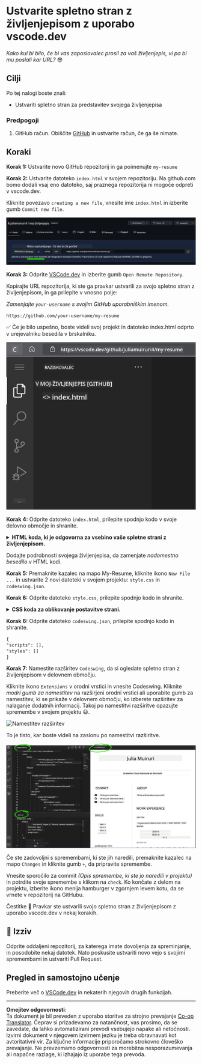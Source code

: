 <!--
CO_OP_TRANSLATOR_METADATA:
{
  "original_hash": "bd3aa6d2b879c30ea496c43aec1c49ed",
  "translation_date": "2025-08-29T12:56:22+00:00",
  "source_file": "8-code-editor/1-using-a-code-editor/assignment.md",
  "language_code": "sl"
}
-->
# Ustvarite spletno stran z življenjepisom z uporabo vscode.dev

_Kako kul bi bilo, če bi vas zaposlovalec prosil za vaš življenjepis, vi pa bi mu poslali kar URL?_ 😎

## Cilji

Po tej nalogi boste znali:

- Ustvariti spletno stran za predstavitev svojega življenjepisa

### Predpogoji

1. GitHub račun. Obiščite [GitHub](https://github.com/) in ustvarite račun, če ga še nimate.

## Koraki

**Korak 1:** Ustvarite novo GitHub repozitorij in ga poimenujte `my-resume`

**Korak 2:** Ustvarite datoteko `index.html` v svojem repozitoriju. Na github.com bomo dodali vsaj eno datoteko, saj praznega repozitorija ni mogoče odpreti v vscode.dev.

Kliknite povezavo `creating a new file`, vnesite ime `index.html` in izberite gumb `Commit new file`.

![Ustvarite novo datoteko na github.com](../../../../translated_images/new-file-github.com.c886796d800e8056561829a181be1382c5303da9d902d8b2dd82b68a4806e21f.sl.png)

**Korak 3:** Odprite [VSCode.dev](https://vscode.dev) in izberite gumb `Open Remote Repository`.

Kopirajte URL repozitorija, ki ste ga pravkar ustvarili za svojo spletno stran z življenjepisom, in ga prilepite v vnosno polje:

_Zamenjajte `your-username` s svojim GitHub uporabniškim imenom._

```
https://github.com/your-username/my-resume
```

✅ Če je bilo uspešno, boste videli svoj projekt in datoteko index.html odprto v urejevalniku besedila v brskalniku.

![Ustvarite novo datoteko](../../../../translated_images/project-on-vscode.dev.e79815a9a95ee7feac72ebe5c941c91279716be37c575dbdbf2f43bea2c7d8b6.sl.png)

**Korak 4:** Odprite datoteko `index.html`, prilepite spodnjo kodo v svoje delovno območje in shranite.

<details>
    <summary><b>HTML koda, ki je odgovorna za vsebino vaše spletne strani z življenjepisom.</b></summary>
    
        <html>

            <head>
                <link href="style.css" rel="stylesheet">
                <link rel="stylesheet" href="https://cdnjs.cloudflare.com/ajax/libs/font-awesome/5.15.4/css/all.min.css">
                <title>Vaše ime gre sem!</title>
            </head>
            <body>
                <header id="header">
                    <!-- glava življenjepisa z vašim imenom in nazivom -->
                    <h1>Vaše ime gre sem!</h1>
                    <hr>
                    Vaša vloga!
                    <hr>
                </header>
                <main>
                    <article id="mainLeft">
                        <section>
                            <h2>KONTAKT</h2>
                            <!-- kontaktni podatki, vključno z družbenimi omrežji -->
                            <p>
                                <i class="fa fa-envelope" aria-hidden="true"></i>
                                <a href="mailto:username@domain.top-level domain">Vnesite svoj e-poštni naslov tukaj</a>
                            </p>
                            <p>
                                <i class="fab fa-github" aria-hidden="true"></i>
                                <a href="github.com/yourGitHubUsername">Vnesite svoje uporabniško ime tukaj!</a>
                            </p>
                            <p>
                                <i class="fab fa-linkedin" aria-hidden="true"></i>
                                <a href="linkedin.com/yourLinkedInUsername">Vnesite svoje uporabniško ime tukaj!</a>
                            </p>
                        </section>
                        <section>
                            <h2>SPRETNOSTI</h2>
                            <!-- vaše spretnosti -->
                            <ul>
                                <li>Spretnost 1!</li>
                                <li>Spretnost 2!</li>
                                <li>Spretnost 3!</li>
                                <li>Spretnost 4!</li>
                            </ul>
                        </section>
                        <section>
                            <h2>IZOBRAZBA</h2>
                            <!-- vaša izobrazba -->
                            <h3>Vnesite svoj študij tukaj!</h3>
                            <p>
                                Vnesite svojo izobraževalno ustanovo tukaj!
                            </p>
                            <p>
                                Začetek - Konec
                            </p>
                        </section>            
                    </article>
                    <article id="mainRight">
                        <section>
                            <h2>O MENI</h2>
                            <!-- o vas -->
                            <p>Vnesite nekaj o sebi!</p>
                        </section>
                        <section>
                            <h2>DELOVNE IZKUŠNJE</h2>
                            <!-- vaše delovne izkušnje -->
                            <h3>Delovno mesto</h3>
                            <p>
                                Ime organizacije gre sem | Začetni mesec – Končni mesec
                            </p>
                            <ul>
                                    <li>Naloga 1 - Napišite, kaj ste počeli!</li>
                                    <li>Naloga 2 - Napišite, kaj ste počeli!</li>
                                    <li>Napišite rezultate/vpliv vašega prispevka</li>
                                    
                            </ul>
                            <h3>Delovno mesto 2</h3>
                            <p>
                                Ime organizacije gre sem | Začetni mesec – Končni mesec
                            </p>
                            <ul>
                                    <li>Naloga 1 - Napišite, kaj ste počeli!</li>
                                    <li>Naloga 2 - Napišite, kaj ste počeli!</li>
                                    <li>Napišite rezultate/vpliv vašega prispevka</li>
                                    
                            </ul>
                        </section>
                    </article>
                </main>
            </body>
        </html>
</details>

Dodajte podrobnosti svojega življenjepisa, da zamenjate _nadomestno besedilo_ v HTML kodi.

**Korak 5:** Premaknite kazalec na mapo My-Resume, kliknite ikono `New File ...` in ustvarite 2 novi datoteki v svojem projektu: `style.css` in `codeswing.json`.

**Korak 6:** Odprite datoteko `style.css`, prilepite spodnjo kodo in shranite.

<details>
        <summary><b>CSS koda za oblikovanje postavitve strani.</b></summary>
            
            body {
                font-family: 'Segoe UI', Tahoma, Geneva, Verdana, sans-serif;
                font-size: 16px;
                max-width: 960px;
                margin: auto;
            }
            h1 {
                font-size: 3em;
                letter-spacing: .6em;
                padding-top: 1em;
                padding-bottom: 1em;
            }

            h2 {
                font-size: 1.5em;
                padding-bottom: 1em;
            }

            h3 {
                font-size: 1em;
                padding-bottom: 1em;
            }
            main { 
                display: grid;
                grid-template-columns: 40% 60%;
                margin-top: 3em;
            }
            header {
                text-align: center;
                margin: auto 2em;
            }

            section {
                margin: auto 1em 4em 2em;
            }

            i {
                margin-right: .5em;
            }

            p {
                margin: .2em auto
            }

            hr {
                border: none;
                background-color: lightgray;
                height: 1px;
            }

            h1, h2, h3 {
                font-weight: 100;
                margin-bottom: 0;
            }
            #mainLeft {
                border-right: 1px solid lightgray;
            }
            
</details>

**Korak 6:** Odprite datoteko `codeswing.json`, prilepite spodnjo kodo in shranite.

    {
    "scripts": [],
    "styles": []
    }

**Korak 7:** Namestite razširitev `Codeswing`, da si ogledate spletno stran z življenjepisom v delovnem območju.

Kliknite ikono _`Extensions`_ v orodni vrstici in vnesite Codeswing. Kliknite _modri gumb za namestitev_ na razširjeni orodni vrstici ali uporabite gumb za namestitev, ki se prikaže v delovnem območju, ko izberete razširitev za nalaganje dodatnih informacij. Takoj po namestitvi razširitve opazujte spremembe v svojem projektu 😃.

![Namestitev razširitev](../../../../8-code-editor/images/install-extension.gif)

To je tisto, kar boste videli na zaslonu po namestitvi razširitve.

![Razširitev Codeswing v akciji](../../../../translated_images/after-codeswing-extension-pb.0ebddddcf73b550994947a9084e35e2836c713ae13839d49628e3c764c1cfe83.sl.png)

Če ste zadovoljni s spremembami, ki ste jih naredili, premaknite kazalec na mapo `Changes` in kliknite gumb `+`, da pripravite spremembe.

Vnesite sporočilo za commit _(Opis spremembe, ki ste jo naredili v projektu)_ in potrdite svoje spremembe s klikom na `check`. Ko končate z delom na projektu, izberite ikono menija hamburger v zgornjem levem kotu, da se vrnete v repozitorij na GitHubu.

Čestitke 🎉 Pravkar ste ustvarili svojo spletno stran z življenjepisom z uporabo vscode.dev v nekaj korakih.

## 🚀 Izziv

Odprite oddaljeni repozitorij, za katerega imate dovoljenja za spreminjanje, in posodobite nekaj datotek. Nato poskusite ustvariti novo vejo s svojimi spremembami in ustvariti Pull Request.

## Pregled in samostojno učenje

Preberite več o [VSCode.dev](https://code.visualstudio.com/docs/editor/vscode-web?WT.mc_id=academic-0000-alfredodeza) in nekaterih njegovih drugih funkcijah.

---

**Omejitev odgovornosti**:  
Ta dokument je bil preveden z uporabo storitve za strojno prevajanje [Co-op Translator](https://github.com/Azure/co-op-translator). Čeprav si prizadevamo za natančnost, vas prosimo, da se zavedate, da lahko avtomatizirani prevodi vsebujejo napake ali netočnosti. Izvirni dokument v njegovem izvirnem jeziku je treba obravnavati kot avtoritativni vir. Za ključne informacije priporočamo strokovno človeško prevajanje. Ne prevzemamo odgovornosti za morebitna nesporazumevanja ali napačne razlage, ki izhajajo iz uporabe tega prevoda.
